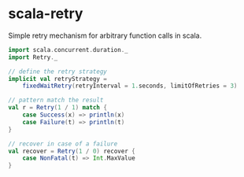 scala-retry
===========

Simple retry mechanism for arbitrary function calls in scala.

```scala
import scala.concurrent.duration._
import Retry._

// define the retry strategy
implicit val retryStrategy =
    fixedWaitRetry(retryInterval = 1.seconds, limitOfRetries = 3)

// pattern match the result
val r = Retry(1 / 1) match {
    case Success(x) => println(x)
    case Failure(t) => println(t)
}

// recover in case of a failure
val recover = Retry(1 / 0) recover {
    case NonFatal(t) => Int.MaxValue
}
```

